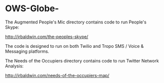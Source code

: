 # OWS-Globe-

The Augmented People's Mic directory contains code to run People's Skype:

http://jrbaldwin.com/the-peoples-skype/

The code is designed to run on both Twilio and Tropo SMS / Voice & Messaging platforms. 

The Needs of the Occupiers directory contains code to run Twitter Network Analysis:

http://jrbaldwin.com/needs-of-the-occupiers-map/
